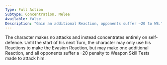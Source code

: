 ```yaml
---
Type: Full Action
Subtype: Concentration, Melee
Available: false
Description: "Gain an additional Reaction, opponents suffer –20 to WS."
---
```

The character makes no attacks and instead concentrates entirely on self-defence. Until the start of his next Turn, the character may only use his Reactions to make the Evasion Reaction, but may make one additional Reaction, and all opponents suffer a –20 penalty to Weapon Skill Tests made to attack him. 